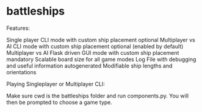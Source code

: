 # battleships
Features:

Single player CLI mode with custom ship placement optional
Multiplayer vs AI CLI mode with custom ship placement optional (enabled by default)
Multiplayer vs AI Flask driven GUI mode with custom ship placement mandatory
Scalable board size for all game modes
Log File with debugging and useful information autogenerated
Modifiable ship lengths and orientations

Playing Singleplayer or Multiplayer CLI:

Make sure cwd is the battleships folder and run components.py. You will then be prompted to choose a game type.

